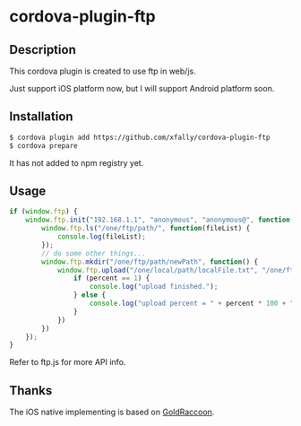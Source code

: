 # cordova-plugin-ftp

## Description

This cordova plugin is created to use ftp in web/js.

Just support iOS platform now, but I will support Android platform soon.

## Installation

```sh
$ cordova plugin add https://github.com/xfally/cordova-plugin-ftp
$ cordova prepare
```

It has not added to npm registry yet.

## Usage

```js
if (window.ftp) {
	window.ftp.init("192.168.1.1", "anonymous", "anonymous@", function() {
		window.ftp.ls("/one/ftp/path/", function(fileList) {
			console.log(fileList);
		});
		// do some other things...
		window.ftp.mkdir("/one/ftp/path/newPath", function() {
			window.ftp.upload("/one/local/path/localFile.txt", "/one/ftp/path/newPath/remoteFile.txt", function(percent) {
				if (percent == 1) {
					console.log("upload finished.");
				} else {
					console.log("upload percent = " + percent * 100 + "%");
				}
			})
		})
	});
}
```

Refer to ftp.js for more API info.

## Thanks

The iOS native implementing is based on [GoldRaccoon](https://github.com/albertodebortoli/GoldRaccoon).

